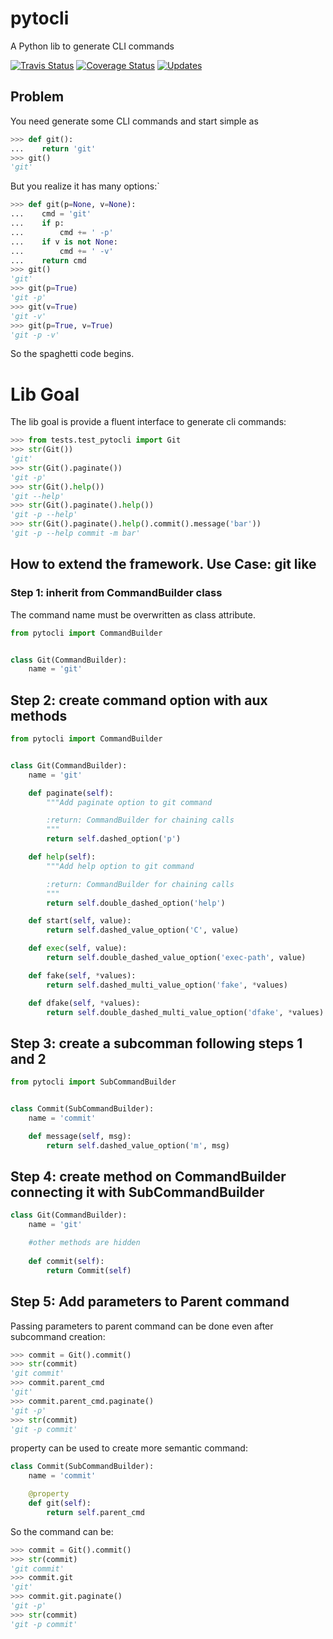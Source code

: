 # pytocli

A Python lib to generate CLI commands

[![Travis Status](https://travis-ci.org/renzon/pytocli.svg?branch=master)](https://coveralls.io/github/renzon/pytocli?branch=master)
[![Coverage Status](https://coveralls.io/repos/github/renzon/pytocli/badge.svg?branch=master)](https://travis-ci.org/renzon/pytocli)
[![Updates](https://pyup.io/repos/github/renzon/pytocli/shield.svg)](https://pyup.io/repos/github/renzon/pytocli/) 
## Problem

You need generate some CLI commands and start simple as
```python
>>> def git():
...    return 'git'
>>> git()
'git'

```
But you realize it has many options:`

```python
>>> def git(p=None, v=None):
...    cmd = 'git' 
...    if p:
...        cmd += ' -p'
...    if v is not None:
...        cmd += ' -v'
...    return cmd
>>> git()
'git'
>>> git(p=True)
'git -p'
>>> git(v=True)
'git -v'
>>> git(p=True, v=True)
'git -p -v'

```
So the spaghetti code begins.

# Lib Goal

The lib goal is provide a fluent interface to generate cli commands:

```python
>>> from tests.test_pytocli import Git
>>> str(Git())
'git'
>>> str(Git().paginate())
'git -p'
>>> str(Git().help())
'git --help'
>>> str(Git().paginate().help())
'git -p --help'
>>> str(Git().paginate().help().commit().message('bar'))
'git -p --help commit -m bar'

```

## How to extend the framework. Use Case: git like

### Step 1: inherit from CommandBuilder class

The command name must be overwritten as class attribute.
 
```python
from pytocli import CommandBuilder


class Git(CommandBuilder):
    name = 'git'
```

## Step 2: create command option with aux methods
 
```python
from pytocli import CommandBuilder


class Git(CommandBuilder):
    name = 'git'

    def paginate(self):
        """Add paginate option to git command

        :return: CommandBuilder for chaining calls
        """
        return self.dashed_option('p')

    def help(self):
        """Add help option to git command

        :return: CommandBuilder for chaining calls
        """
        return self.double_dashed_option('help')

    def start(self, value):
        return self.dashed_value_option('C', value)

    def exec(self, value):
        return self.double_dashed_value_option('exec-path', value)

    def fake(self, *values):
        return self.dashed_multi_value_option('fake', *values)

    def dfake(self, *values):
        return self.double_dashed_multi_value_option('dfake', *values)

```
## Step 3: create a subcomman following steps 1 and 2
 
```python
from pytocli import SubCommandBuilder


class Commit(SubCommandBuilder):
    name = 'commit'

    def message(self, msg):
        return self.dashed_value_option('m', msg)
```

## Step 4: create method on CommandBuilder connecting it with SubCommandBuilder
 
```python
class Git(CommandBuilder):
    name = 'git'

    #other methods are hidden
    
    def commit(self):
        return Commit(self)
```

## Step 5: Add parameters to Parent command

Passing parameters to parent command can be done even after subcommand creation:
 
```python
>>> commit = Git().commit()
>>> str(commit)
'git commit'
>>> commit.parent_cmd
'git'
>>> commit.parent_cmd.paginate()
'git -p'
>>> str(commit)
'git -p commit'

```

property can be used to create more semantic command:
 
```python
class Commit(SubCommandBuilder):
    name = 'commit'

    @property
    def git(self):
        return self.parent_cmd
```
So the command can be:

```python
>>> commit = Git().commit()
>>> str(commit)
'git commit'
>>> commit.git
'git'
>>> commit.git.paginate()
'git -p'
>>> str(commit)
'git -p commit'

```
